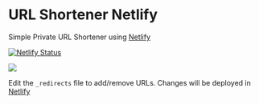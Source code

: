 # URL Shortener Netlify
Simple Private URL Shortener using [Netlify](https://netlify.com)

[![Netlify Status](https://api.netlify.com/api/v1/badges/bc487b3c-3e94-4853-8692-9882823fb904/deploy-status)](https://app.netlify.com/sites/kisalt/deploys)

[<img src="https://www.netlify.com/img/deploy/button.svg">](https://app.netlify.com/start/deploy?repository=https://github.com/mehmetserdar/url_shortener_netlify)

Edit the `_redirects` file to add/remove URLs. Changes will be deployed in [Netlify](https://netlify.com)


